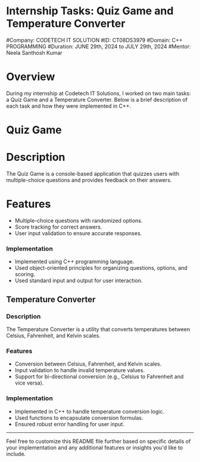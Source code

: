 # Internship Tasks: Quiz Game and Temperature Converter

#Company: CODETECH IT SOLUTION
#ID: CT08DS3979
#Domain: C++ PROGRAMMING
#Duration: JUNE 29th, 2024 to JULY 29th, 2024
#Mentor:  Neela Santhosh Kumar  
# Overview
During my internship at Codetech IT Solutions, I worked on two main tasks: a Quiz Game and a Temperature Converter. Below is a brief description of each task and how they were implemented in C++.

# Quiz Game
# Description
The Quiz Game is a console-based application that quizzes users with multiple-choice questions and provides feedback on their answers.

# Features
- Multiple-choice questions with randomized options.
- Score tracking for correct answers.
- User input validation to ensure accurate responses.

### Implementation
- Implemented using C++ programming language.
- Used object-oriented principles for organizing questions, options, and scoring.
- Used standard input and output for user interaction.

## Temperature Converter
### Description
The Temperature Converter is a utility that converts temperatures between Celsius, Fahrenheit, and Kelvin scales.

### Features
- Conversion between Celsius, Fahrenheit, and Kelvin scales.
- Input validation to handle invalid temperature values.
- Support for bi-directional conversion (e.g., Celsius to Fahrenheit and vice versa).

### Implementation
- Implemented in C++ to handle temperature conversion logic.
- Used functions to encapsulate conversion formulas.
- Ensured robust error handling for user input.





---

Feel free to customize this README file further based on specific details of your implementation and any additional features or insights you'd like to include.
